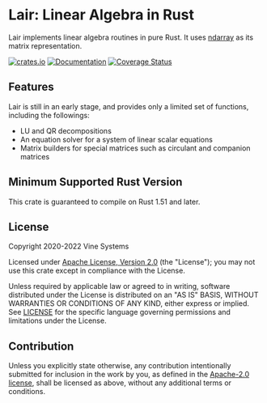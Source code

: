 # Lair: Linear Algebra in Rust

Lair implements linear algebra routines in pure Rust. It uses [ndarray] as its
matrix representation.

[ndarray]: https://github.com/bluss/ndarray

[![crates.io](https://img.shields.io/crates/v/lair)](https://crates.io/crates/lair)
[![Documentation](https://docs.rs/lair/badge.svg)](https://docs.rs/lair)
[![Coverage Status](https://codecov.io/gh/vinesystems/lair/branch/master/graphs/badge.svg)](https://codecov.io/gh/vinesystems/lair)

## Features

Lair is still in an early stage, and provides only a limited set of functions,
including the followings:

* LU and QR decompositions
* An equation solver for a system of linear scalar equations
* Matrix builders for special matrices such as circulant and companion matrices

## Minimum Supported Rust Version

This crate is guaranteed to compile on Rust 1.51 and later.

## License

Copyright 2020-2022 Vine Systems

Licensed under [Apache License, Version 2.0][apache-license] (the "License");
you may not use this crate except in compliance with the License.

Unless required by applicable law or agreed to in writing, software distributed
under the License is distributed on an "AS IS" BASIS, WITHOUT WARRANTIES OR
CONDITIONS OF ANY KIND, either express or implied. See [LICENSE](LICENSE) for
the specific language governing permissions and limitations under the License.

## Contribution

Unless you explicitly state otherwise, any contribution intentionally submitted
for inclusion in the work by you, as defined in the [Apache-2.0
license][apache-license], shall be licensed as above, without any additional
terms or conditions.

[apache-license]: http://www.apache.org/licenses/LICENSE-2.0
